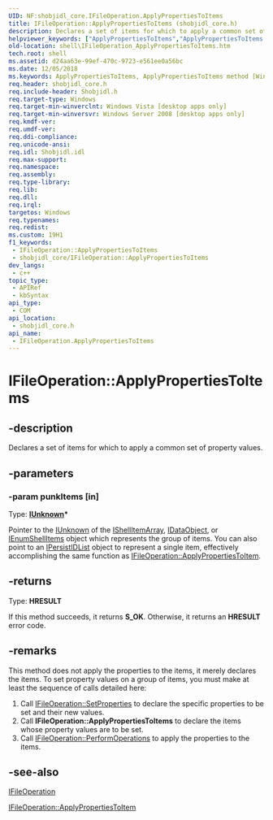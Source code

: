 ```yaml
---
UID: NF:shobjidl_core.IFileOperation.ApplyPropertiesToItems
title: IFileOperation::ApplyPropertiesToItems (shobjidl_core.h)
description: Declares a set of items for which to apply a common set of property values.
helpviewer_keywords: ["ApplyPropertiesToItems","ApplyPropertiesToItems method [Windows Shell]","ApplyPropertiesToItems method [Windows Shell]","IFileOperation interface","IFileOperation interface [Windows Shell]","ApplyPropertiesToItems method","IFileOperation.ApplyPropertiesToItems","IFileOperation::ApplyPropertiesToItems","_shell_IFileOperation_ApplyPropertiesToItems","shell.IFileOperation_ApplyPropertiesToItems","shobjidl_core/IFileOperation::ApplyPropertiesToItems"]
old-location: shell\IFileOperation_ApplyPropertiesToItems.htm
tech.root: shell
ms.assetid: d24aa63e-99ef-470c-9723-e561ee0a56bc
ms.date: 12/05/2018
ms.keywords: ApplyPropertiesToItems, ApplyPropertiesToItems method [Windows Shell], ApplyPropertiesToItems method [Windows Shell],IFileOperation interface, IFileOperation interface [Windows Shell],ApplyPropertiesToItems method, IFileOperation.ApplyPropertiesToItems, IFileOperation::ApplyPropertiesToItems, _shell_IFileOperation_ApplyPropertiesToItems, shell.IFileOperation_ApplyPropertiesToItems, shobjidl_core/IFileOperation::ApplyPropertiesToItems
req.header: shobjidl_core.h
req.include-header: Shobjidl.h
req.target-type: Windows
req.target-min-winverclnt: Windows Vista [desktop apps only]
req.target-min-winversvr: Windows Server 2008 [desktop apps only]
req.kmdf-ver: 
req.umdf-ver: 
req.ddi-compliance: 
req.unicode-ansi: 
req.idl: Shobjidl.idl
req.max-support: 
req.namespace: 
req.assembly: 
req.type-library: 
req.lib: 
req.dll: 
req.irql: 
targetos: Windows
req.typenames: 
req.redist: 
ms.custom: 19H1
f1_keywords:
 - IFileOperation::ApplyPropertiesToItems
 - shobjidl_core/IFileOperation::ApplyPropertiesToItems
dev_langs:
 - c++
topic_type:
 - APIRef
 - kbSyntax
api_type:
 - COM
api_location:
 - shobjidl_core.h
api_name:
 - IFileOperation.ApplyPropertiesToItems
---
```


# IFileOperation::ApplyPropertiesToItems


## -description

Declares a set of items for which to apply a common set of property values.

## -parameters

### -param punkItems [in]

Type: <b><a href="/windows/desktop/api/unknwn/nn-unknwn-iunknown">IUnknown</a>*</b>

Pointer to the <a href="/windows/desktop/api/unknwn/nn-unknwn-iunknown">IUnknown</a> of the <a href="/windows/desktop/api/shobjidl_core/nn-shobjidl_core-ishellitemarray">IShellItemArray</a>, <a href="/windows/desktop/api/objidl/nn-objidl-idataobject">IDataObject</a>, or <a href="/windows/desktop/api/shobjidl_core/nn-shobjidl_core-ienumshellitems">IEnumShellItems</a> object which represents the group of items.  You can also point to an <a href="/windows/desktop/api/shobjidl_core/nn-shobjidl_core-ipersistidlist">IPersistIDList</a> object to represent a single item, effectively accomplishing the same function as <a href="/windows/desktop/api/shobjidl_core/nf-shobjidl_core-ifileoperation-applypropertiestoitem">IFileOperation::ApplyPropertiesToItem</a>.

## -returns

Type: <b>HRESULT</b>

If this method succeeds, it returns <b>S_OK</b>. Otherwise, it returns an <b>HRESULT</b> error code.

## -remarks

This method does not apply the properties to the items, it merely declares the items. To set property values on a group of items, you must make at least the sequence of calls detailed here:
                

<ol>
<li>Call <a href="/windows/desktop/api/shobjidl_core/nf-shobjidl_core-ifileoperation-setproperties">IFileOperation::SetProperties</a> to declare the specific properties to be set and their new values.</li>
<li>Call <b>IFileOperation::ApplyPropertiesToItems</b> to declare the items whose property values are to be set.</li>
<li>Call <a href="/windows/desktop/api/shobjidl_core/nf-shobjidl_core-ifileoperation-performoperations">IFileOperation::PerformOperations</a> to apply the properties to the items.</li>
</ol>

## -see-also

<a href="/windows/desktop/api/shobjidl_core/nn-shobjidl_core-ifileoperation">IFileOperation</a>



<a href="/windows/desktop/api/shobjidl_core/nf-shobjidl_core-ifileoperation-applypropertiestoitem">IFileOperation::ApplyPropertiesToItem</a>